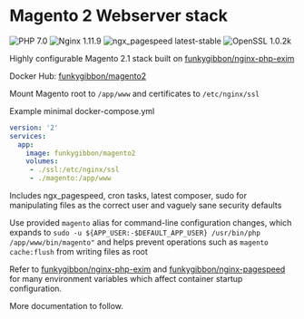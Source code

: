 # Magento 2 Webserver stack

![PHP 7.0](https://img.shields.io/badge/php-7.0-brightgreen.svg) ![Nginx 1.11.9](https://img.shields.io/badge/nginx-1.11.9-brightgreen.svg) ![ngx_pagespeed latest-stable](https://img.shields.io/badge/ngx_pagespeed-latest--stable-brightgreen.svg) ![OpenSSL 1.0.2k](https://img.shields.io/badge/OpenSSL-1.0.2k-brightgreen.svg)

Highly configurable Magento 2.1 stack built on [funkygibbon/nginx-php-exim](https://hub.docker.com/r/funkygibbon/nginx-php-exim/)

Docker Hub: [funkygibbon/magento2](https://hub.docker.com/r/funkygibbon/magento2/)

Mount Magento root to `/app/www` and certificates to `/etc/nginx/ssl`

Example minimal docker-compose.yml

```yaml
version: '2'
services:
  app:
    image: funkygibbon/magento2
    volumes:
     - ./ssl:/etc/nginx/ssl
     - ./magento:/app/www
```

Includes ngx_pagespeed, cron tasks, latest composer, sudo for manipulating files as the correct user and vaguely sane security defaults

Use provided `magento` alias for command-line configuration changes, which expands to `sudo -u ${APP_USER:-$DEFAULT_APP_USER} /usr/bin/php /app/www/bin/magento"` and helps prevent operations such as `magento cache:flush` from writing files as root

Refer to [funkygibbon/nginx-php-exim](https://hub.docker.com/r/funkygibbon/nginx-php-exim/) and [funkygibbon/nginx-pagespeed](https://hub.docker.com/r/funkygibbon/nginx-pagespeed/) for many environment variables which affect container startup configuration. 

More documentation to follow.